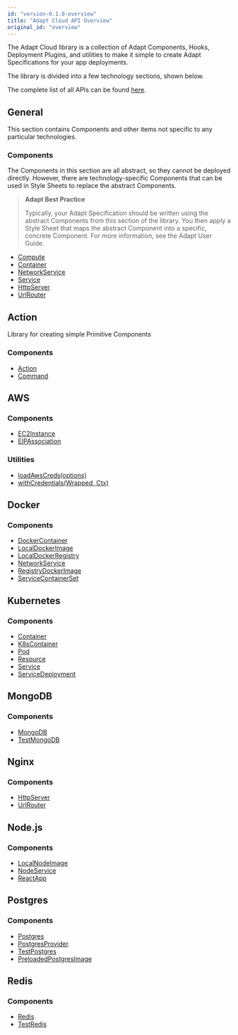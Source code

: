 ```yaml
---
id: "version-0.1.0-overview"
title: "Adapt Cloud API Overview"
original_id: "overview"
---
```


The Adapt Cloud library is a collection of Adapt Components, Hooks,
Deployment Plugins, and utilities to make it simple to create Adapt Specifications for your app deployments.

The library is divided into a few technology sections, shown below.

The complete list of all APIs can be found [here](./cloud.md).

## General

This section contains Components and other items not specific to any particular technologies.

### Components

The Components in this section are all abstract, so they cannot be deployed directly.
However, there are technology-specific Components that can be used in Style Sheets to replace the abstract Components.

> **Adapt Best Practice**
>
> Typically, your Adapt Specification should be written using the abstract Components from this section of the library.
> You then apply a Style Sheet that maps the abstract Component into a specific, concrete Component.
> For more information, see the Adapt User Guide.

- [Compute](./cloud.compute.md)
- [Container](./cloud.container.md)
- [NetworkService](./cloud.networkservice.md)
- [Service](./cloud.service.md)
- [HttpServer](./cloud.http.httpserver.md)
- [UrlRouter](./cloud.http.urlrouter.md)

## Action

Library for creating simple Primitive Components

### Components

- [Action](./cloud.action.action.md)
- [Command](./cloud.action.command.md)

## AWS

### Components

- [EC2Instance](./cloud.aws.ec2instance.md)
- [EIPAssociation](./cloud.aws.eipassociation.md)

### Utilities

- [loadAwsCreds(options)](./cloud.aws.loadawscreds.md)
- [withCredentials(Wrapped, Ctx)](./cloud.aws.withcredentials.md)

## Docker

### Components

- [DockerContainer](./cloud.docker.dockercontainer.md)
- [LocalDockerImage](./cloud.docker.localdockerimage.md)
- [LocalDockerRegistry](./cloud.docker.localdockerregistry.md)
- [NetworkService](./cloud.docker.networkservice.md)
- [RegistryDockerImage](./cloud.docker.registrydockerimage.md)
- [ServiceContainerSet](./cloud.docker.servicecontainerset.md)

## Kubernetes

### Components

- [Container](./cloud.k8s.container.md)
- [K8sContainer](./cloud.k8s.k8scontainer.md)
- [Pod](./cloud.k8s.pod.md)
- [Resource](./cloud.k8s.resource.md)
- [Service](./cloud.k8s.service.md)
- [ServiceDeployment](./cloud.k8s.servicedeployment.md)

## MongoDB

### Components

- [MongoDB](./cloud.mongodb.mongodb.md)
- [TestMongoDB](./cloud.mongodb.testmongodb.md)

## Nginx

### Components

- [HttpServer](./cloud.nginx.httpserver.md)
- [UrlRouter](./cloud.nginx.urlrouter.md)

## Node.js

### Components

- [LocalNodeImage](./cloud.nodejs.localnodeimage.md)
- [NodeService](./cloud.nodejs.nodeservice.md)
- [ReactApp](./cloud.nodejs.reactapp.md)

## Postgres

### Components

- [Postgres](./cloud.postgres.postgres.md)
- [PostgresProvider](./cloud.postgres.postgresprovider.md)
- [TestPostgres](./cloud.postgres.testpostgres.md)
- [PreloadedPostgresImage](./cloud.postgres.preloadedpostgresimage.md)

## Redis

### Components

- [Redis](./cloud.redis.redis.md)
- [TestRedis](./cloud.redis.testredis.md)
